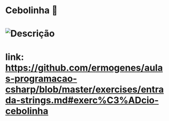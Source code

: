 # Cebolinha 🧅



# ![Descrição](https://media.giphy.com/media/hqaoL8v5bukx7MxleZ/giphy.gif)

# link: https://github.com/ermogenes/aulas-programacao-csharp/blob/master/exercises/entrada-strings.md#exerc%C3%ADcio-cebolinha
